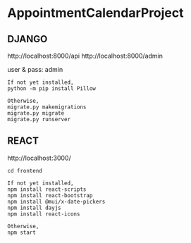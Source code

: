 ﻿# AppointmentCalendarProject

## DJANGO
http://localhost:8000/api
http://localhost:8000/admin

user & pass: admin

```
If not yet installed,
python -m pip install Pillow

Otherwise,
migrate.py makemigrations
migrate.py migrate
migrate.py runserver

```

## REACT
http://localhost:3000/
```
cd frontend

If not yet installed,
npm install react-scripts
npm install react-bootstrap 
npm install @mui/x-date-pickers
npm install dayjs
npm install react-icons

Otherwise,
npm start

```

